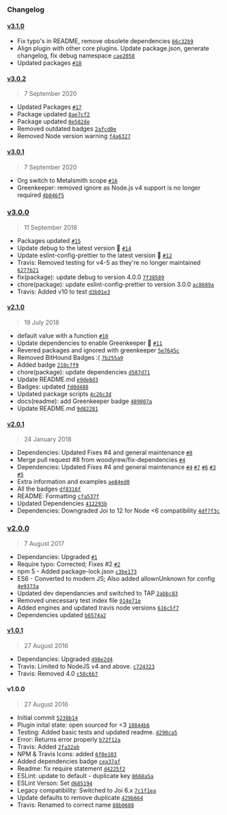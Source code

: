 ### Changelog

#### [v3.1.0](https://github.com/metalsmith/default-values/compare/v3.1.0...v3.0.1)

- Fix typo's in README, remove obsolete dependencies [`66c32b9`](https://github.com/metalsmith/default-values/commit/66c32b9)
- Align plugin with other core plugins. Update package.json, generate changelog, fix debug namespace [`cae2058`](https://github.com/metalsmith/default-values/commit/cae2058)
- Updated packages [`#18`](https://github.com/metalsmith/default-values/pull/18)

#### [v3.0.2](https://github.com/metalsmith/default-values/compare/v3.0.1...v3.0.2)

> 7 September 2020

- Updated Packages [`#17`](https://github.com/metalsmith/default-values/pull/17)
- Package updated [`8ae7cf2`](https://github.com/metalsmith/default-values/commit/8ae7cf224db67eb65c239fc473225149f1ab2670)
- Package updated [`0e582de`](https://github.com/metalsmith/default-values/commit/0e582de4de19581ea02792415195395ad646c299)
- Removed outdated badges [`2afcd0e`](https://github.com/metalsmith/default-values/commit/2afcd0e915c27ba7f91538042504160fb47edeb1)
- Removed Node version warning [`f4a6327`](https://github.com/metalsmith/default-values/commit/f4a6327babaa2696062fad1f89d69033b1ee18a4)

#### [v3.0.1](https://github.com/metalsmith/default-values/compare/v3.0.0...v3.0.1)

> 7 September 2020

- Org switch to Metalsmith scope [`#16`](https://github.com/metalsmith/default-values/pull/16)
- Greenkeeper: removed ignore as Node.js v4 support is no longer required [`4b846f5`](https://github.com/metalsmith/default-values/commit/4b846f51e4072aabb2e51271a26742b6a6abde40)

### [v3.0.0](https://github.com/metalsmith/default-values/compare/v2.1.0...v3.0.0)

> 11 September 2018

- Packages updated [`#15`](https://github.com/metalsmith/default-values/pull/15)
- Update debug to the latest version 🚀 [`#14`](https://github.com/metalsmith/default-values/pull/14)
- Update eslint-config-prettier to the latest version 🚀 [`#12`](https://github.com/metalsmith/default-values/pull/12)
- Travis: Removed testing for v4-5 as they're no longer maintained [`6277b21`](https://github.com/metalsmith/default-values/commit/6277b2161445bb915eef68bfb242f5ebc223596d)
- fix(package): update debug to version 4.0.0 [`7f38589`](https://github.com/metalsmith/default-values/commit/7f38589494cd1d96e1f59f85543f91cf8dcf691a)
- chore(package): update eslint-config-prettier to version 3.0.0 [`ac8689a`](https://github.com/metalsmith/default-values/commit/ac8689ad3d97fe55b43bbef6639c252158a5387d)
- Travis: Added v10 to test [`d3b01e3`](https://github.com/metalsmith/default-values/commit/d3b01e33a35e5d6a7ea78b6dee27f9823cafeb0a)

#### [v2.1.0](https://github.com/metalsmith/default-values/compare/v2.0.1...v2.1.0)

> 19 July 2018

- default value with a function [`#10`](https://github.com/metalsmith/default-values/pull/10)
- Update dependencies to enable Greenkeeper 🌴 [`#11`](https://github.com/metalsmith/default-values/pull/11)
- Revered packages and ignored with greenkeeper [`5e7645c`](https://github.com/metalsmith/default-values/commit/5e7645c6de8d23278f91b6160ec813921d2f16ac)
- Removed BitHound Badges :( [`7b255a9`](https://github.com/metalsmith/default-values/commit/7b255a9e3a861d06744542febfcfa5b31da9f747)
- Added badge [`210c7f9`](https://github.com/metalsmith/default-values/commit/210c7f9dbe4946685f7636ae87505334843fba2b)
- chore(package): update dependencies [`d587d71`](https://github.com/metalsmith/default-values/commit/d587d7103483bd7a5b68d75707e1164f765763d1)
- Update README.md [`e9de8d3`](https://github.com/metalsmith/default-values/commit/e9de8d3493943221012737a2583c760cc81bcca0)
- Badges: updated [`fd0d488`](https://github.com/metalsmith/default-values/commit/fd0d4887a2178ff689ad7333bed9d2872e33de7b)
- Updated package scripts [`4c26c3d`](https://github.com/metalsmith/default-values/commit/4c26c3d0110cc2ed99700ae7d7e30cb83dfd7b8b)
- docs(readme): add Greenkeeper badge [`489007a`](https://github.com/metalsmith/default-values/commit/489007ae174d55f6ef375a0fe5984461286e3ca0)
- Update README.md [`9d82281`](https://github.com/metalsmith/default-values/commit/9d82281a72a774c08c0c53f8d4ed4a4c8957e1f8)

#### [v2.0.1](https://github.com/metalsmith/default-values/compare/v2.0.0...v2.0.1)

> 24 January 2018

- Dependencies: Updated Fixes #4 and general maintenance [`#8`](https://github.com/metalsmith/default-values/pull/8)
- Merge pull request #8 from woodyrew/fix-dependencies [`#4`](https://github.com/metalsmith/default-values/issues/4)
- Dependencies: Updated Fixes #4 and general maintenance [`#4`](https://github.com/metalsmith/default-values/issues/4) [`#7`](https://github.com/metalsmith/default-values/issues/7) [`#6`](https://github.com/metalsmith/default-values/issues/6) [`#3`](https://github.com/metalsmith/default-values/issues/3) [`#5`](https://github.com/metalsmith/default-values/issues/5)
- Extra information and examples [`ae84ed0`](https://github.com/metalsmith/default-values/commit/ae84ed0d8d926695efb890150781489f7c3e1352)
- All the badges [`df8316f`](https://github.com/metalsmith/default-values/commit/df8316f62a4658110eb8596f30f3635d7a4bc9de)
- README: Formatting [`cfa537f`](https://github.com/metalsmith/default-values/commit/cfa537fa3f93ac2b8e4c65c7aeec95c72a0deb98)
- Updated Dependencies [`412293b`](https://github.com/metalsmith/default-values/commit/412293be44b6c9d0beee54b590e02ea64c61a2ec)
- Dependencies: Downgraded Joi to 12 for Node &lt;6 compatibility [`4df7f3c`](https://github.com/metalsmith/default-values/commit/4df7f3c70b75e09f876006dbae97582eb49f7d4d)

### [v2.0.0](https://github.com/metalsmith/default-values/compare/v1.0.1...v2.0.0)

> 7 August 2017

- Dependancies: Upgraded [`#1`](https://github.com/metalsmith/default-values/pull/1)
- Require typo: Corrected; Fixes #2 [`#2`](https://github.com/metalsmith/default-values/issues/2)
- npm 5 - Added package-lock.json [`c3be173`](https://github.com/metalsmith/default-values/commit/c3be173fe482521ad7cd8bbaebb3249a02df0db5)
- ES6 - Converted to modern JS; Also added allownUnknown for config [`4e9373a`](https://github.com/metalsmith/default-values/commit/4e9373a6f0a64b96a2f4077da6a9e473abc822b9)
- Updated dev dependancies and switched to TAP [`2abbc83`](https://github.com/metalsmith/default-values/commit/2abbc8386f5e79a0c963b3b49de5f763d1b03360)
- Removed unecessary test index file [`914e71e`](https://github.com/metalsmith/default-values/commit/914e71e068ce535cc18a7d09a135a02820ab6184)
- Added engines and updated travis node versions [`616c5f7`](https://github.com/metalsmith/default-values/commit/616c5f769e86a02582a7bb7aca5970fd8dc59c6d)
- Dependencies updated [`b6574a2`](https://github.com/metalsmith/default-values/commit/b6574a2770da152cfbeea66bc1e39dc859128fd2)

#### [v1.0.1](https://github.com/metalsmith/default-values/compare/v1.0.0...v1.0.1)

> 27 August 2016

- Dependancies: Upgraded [`498e2d4`](https://github.com/metalsmith/default-values/commit/498e2d488bda5ca69906e7e804ad0bb174bc6752)
- Travis: Limited to NodeJS v4 and above. [`c724323`](https://github.com/metalsmith/default-values/commit/c72432396611a6e9c9d812471e825ca96f0b4a42)
- Travis: Removed 4.0 [`c58c6b7`](https://github.com/metalsmith/default-values/commit/c58c6b7f760fd544c52c88b6c49386e7eb430632)

#### v1.0.0

> 27 August 2016

- Initial commit [`5238b14`](https://github.com/metalsmith/default-values/commit/5238b1401b34e384592239730e55f9a14367b313)
- Plugin inital state: open sourced for &lt;3 [`18844b6`](https://github.com/metalsmith/default-values/commit/18844b615993777b5183a63cc9321c4f4e38adf1)
- Testing: Added basic tests and updated readme. [`d290ca5`](https://github.com/metalsmith/default-values/commit/d290ca5bd892d92cd58bd1e43d66aed7f923760e)
- Error: Returns error properly [`b72f12a`](https://github.com/metalsmith/default-values/commit/b72f12a7c2569c25b50970791392746cba4eea22)
- Travis: Added [`2fa32ab`](https://github.com/metalsmith/default-values/commit/2fa32ab1d40903ac23ea5a198b8a7ae4c4160c4c)
- NPM & Travis Icons: added [`6f0e103`](https://github.com/metalsmith/default-values/commit/6f0e1034743b02b5346ddc37a16add84ff208625)
- Added dependencies badge [`cea37af`](https://github.com/metalsmith/default-values/commit/cea37af6d04265ded7b01168faa957972e6ee0f3)
- Readme: fix require statement [`d4225f2`](https://github.com/metalsmith/default-values/commit/d4225f2a5533d4d7a567935a1529e7b4bac60f57)
- ESLint: update to default - duplicate key [`8668a5a`](https://github.com/metalsmith/default-values/commit/8668a5aaa14eff117d738d9150906abcc43de5a2)
- ESLint Verson: Set [`d685194`](https://github.com/metalsmith/default-values/commit/d6851941ab931fc870f4192274b280c630ae0265)
- Legacy compatibility: Switched to Joi 6.x [`7c1f1ea`](https://github.com/metalsmith/default-values/commit/7c1f1ea675aff4ffc4402300c9e6582fe5430166)
- Update defaults to remove duplicate [`429b664`](https://github.com/metalsmith/default-values/commit/429b664e4d98805e811f9d776252b2c3a88c9a5f)
- Travis: Renamed to correct name [`88b0688`](https://github.com/metalsmith/default-values/commit/88b0688a6745255efe5470287106d7ed2a5ecba1)
